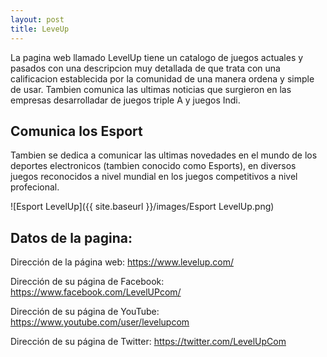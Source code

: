 ```yaml
---
layout: post
title: LeveUp
---
```


La pagina web llamado LevelUp tiene un catalogo de juegos actuales y pasados con una descripcion muy detallada de que trata con una calificacion establecida por la comunidad de una manera ordena y simple de usar. Tambien comunica las ultimas noticias que surgieron en las empresas desarrolladar de juegos triple A y juegos Indi.



## Comunica los Esport

Tambien se dedica a comunicar las ultimas novedades en el mundo de los deportes electronicos (tambien conocido como Esports), en diversos juegos reconocidos a nivel mundial en los juegos competitivos a nivel profecional. 

![Esport LevelUp]({{ site.baseurl }}/images/Esport LevelUp.png)

## Datos de la pagina:

Dirección de la página web: https://www.levelup.com/

Dirección de su página de Facebook: https://www.facebook.com/LevelUPcom/

Dirección de su página de YouTube: https://www.youtube.com/user/levelupcom

Dirección de su página de Twitter: https://twitter.com/LevelUpCom
